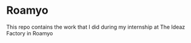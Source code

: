 # Roamyo
This repo contains the work that I did during my internship at The Ideaz Factory in Roamyo
